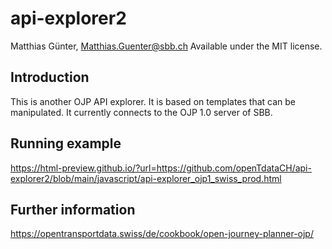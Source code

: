 # api-explorer2
Matthias Günter, Matthias.Guenter@sbb.ch
Available under the MIT license.

## Introduction
This is another OJP API explorer. It is based on templates that can be manipulated. It currently connects to the OJP 1.0 server of SBB.

## Running example
https://html-preview.github.io/?url=https://github.com/openTdataCH/api-explorer2/blob/main/javascript/api-explorer_ojp1_swiss_prod.html

## Further information
https://opentransportdata.swiss/de/cookbook/open-journey-planner-ojp/ 
